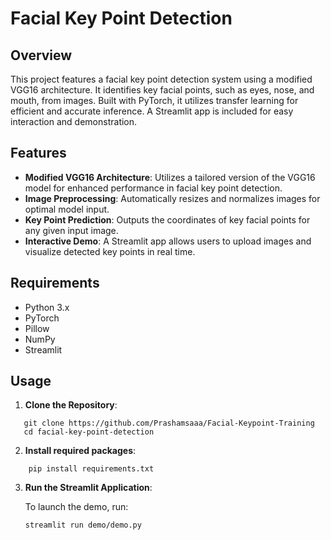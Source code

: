 # Facial Key Point Detection
## Overview
This project features a facial key point detection system using a modified VGG16 architecture. It identifies key facial points, such as eyes, nose, and mouth, from images. Built with PyTorch, it utilizes transfer learning for efficient and accurate inference. A Streamlit app is included for easy interaction and demonstration.

## Features
- **Modified VGG16 Architecture**: Utilizes a tailored version of the VGG16 model for enhanced performance in facial key point detection.
- **Image Preprocessing**: Automatically resizes and normalizes images for optimal model input.
- **Key Point Prediction**: Outputs the coordinates of key facial points for any given input image.
- **Interactive Demo**: A Streamlit app allows users to upload images and visualize detected key points in real time.

## Requirements

- Python 3.x
- PyTorch
- Pillow
- NumPy
- Streamlit

## Usage

1. **Clone the Repository**:

   
```
   git clone https://github.com/Prashamsaaa/Facial-Keypoint-Training
   cd facial-key-point-detection
```

2. **Install required packages**:

```
    pip install requirements.txt
```

3. **Run the Streamlit Application**:

   To launch the demo, run:

   ```
   streamlit run demo/demo.py
   ```

